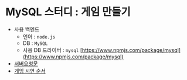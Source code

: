 # MySQL 스터디 : 게임 만들기

- 사용 백엔드  
    - 언어 : `node.js`
    - DB : `MySQL`
    - 사용 DB 드라이버 : `mysql` [https://www.npmjs.com/package/mysql](https://www.npmjs.com/package/mysql)
- [서버요청문](./md/svr_req.md)
- [게임 시연 순서](./md/game_test.md)
